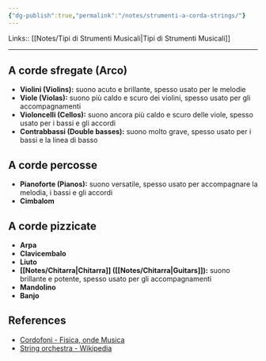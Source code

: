 ```yaml
---
{"dg-publish":true,"permalink":"/notes/strumenti-a-corda-strings/"}
---
```


Links:: [[Notes/Tipi di Strumenti Musicali\|Tipi di Strumenti Musicali]]

---

## A corde sfregate (Arco)

- **Violini (Violins):** suono acuto e brillante, spesso usato per le melodie
- **Viole (Violas):** suono più caldo e scuro dei violini, spesso usato per gli accompagnamenti
- **Violoncelli (Cellos):** suono ancora più caldo e scuro delle viole, spesso usato per i bassi e gli accordi
- **Contrabbassi (Double basses):** suono molto grave, spesso usato per i bassi e la linea di basso

## A corde percosse 

- **Pianoforte (Pianos):** suono versatile, spesso usato per accompagnare la melodia, i bassi e gli accordi
- **Cimbalom**

## A corde pizzicate

- **Arpa**
- **Clavicembalo**
- **Liuto**
- **[[Notes/Chitarra\|Chitarra]] ([[Notes/Chitarra\|Guitars]]):** suono brillante e potente, spesso usato per gli accompagnamenti
- **Mandolino**
- **Banjo**



## References

- [Cordofoni - Fisica, onde Musica](https://fisicaondemusica.unimore.it/Cordofoni.html)
- [String orchestra - Wikipedia](https://en.wikipedia.org/wiki/String_orchestra)


